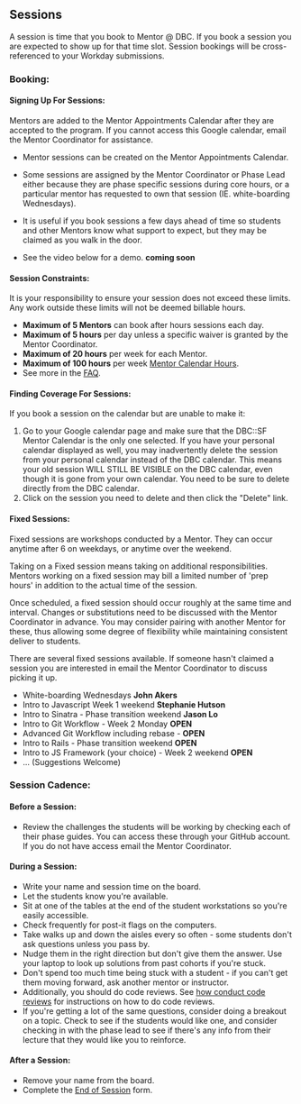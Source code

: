## Sessions

A session is time that you book to Mentor @ DBC. If you book a session you are expected to show up for that time slot. Session bookings will be cross-referenced to your Workday submissions.

### Booking:

#### Signing Up For Sessions:
Mentors are added to the Mentor Appointments Calendar after they are accepted to the program. If you cannot access this Google calendar, email the Mentor Coordinator for assistance.

- Mentor sessions can be created on the Mentor Appointments Calendar.
- Some sessions are assigned by the Mentor Coordinator or Phase Lead either because they are phase specific sessions during core hours, or a particular mentor has requested to own that session (IE. white-boarding Wednesdays).
- It is useful if you book sessions a few days ahead of time so students and other Mentors know what support to expect, but they may be claimed as you walk in the door.

- See the video below for a demo. **coming soon**

#### Session Constraints:
It is your responsibility to ensure your session does not exceed these limits. Any work outside these limits will not be deemed billable hours.

- **Maximum of 5 Mentors** can book after hours sessions each day.
- **Maximum of 5 hours** per day unless a specific waiver is granted by the Mentor Coordinator.
- **Maximum of 20 hours** per week for each Mentor.
- **Maximum of 100 hours** per week [Mentor Calendar Hours](http://google-calendar-hours.com/).
- See more in the [FAQ](faq.md).

#### Finding Coverage For Sessions:
If you book a session on the calendar but are unable to make it:

  1. Go to your Google calendar page and make sure that the DBC::SF Mentor Calendar is the only one selected. If you have your personal calendar displayed as well, you may inadvertently delete the session from your personal calendar instead of the DBC calendar. This means your old session WILL STILL BE VISIBLE on the DBC calendar, even though it is gone from your own calendar. You need to be sure to delete directly from the DBC calendar.
  2. Click on the session you need to delete and then click the "Delete" link.

#### Fixed Sessions:
Fixed sessions are workshops conducted by a Mentor. They can occur anytime after 6 on weekdays, or anytime over the weekend.

Taking on a Fixed session means taking on additional responsibilities. Mentors working on a fixed session may bill a limited number of 'prep hours' in addition to the actual time of the session.

Once scheduled, a fixed session should occur roughly at the same time and interval. Changes or substitutions need to be discussed with the Mentor Coordinator in advance. You may consider pairing with another Mentor for these, thus allowing some degree of flexibility while maintaining consistent deliver to students.

There are several fixed sessions available. If someone hasn't claimed a session you are interested in email the Mentor Coordinator to discuss picking it up.
  - White-boarding Wednesdays **John Akers**
  - Intro to Javascript Week 1 weekend **Stephanie Hutson**
  - Intro to Sinatra - Phase transition weekend **Jason Lo**
  - Intro to Git Workflow - Week 2 Monday **OPEN**
  - Advanced Git Workflow including rebase - **OPEN**
  - Intro to Rails - Phase transition weekend **OPEN**
  - Intro to JS Framework (your choice) - Week 2 weekend **OPEN**
  - ... (Suggestions Welcome)

### Session Cadence:

#### Before a Session:
- Review the challenges the students will be working by checking each of their phase guides. You can access these through your GitHub account. If you do not have access email the Mentor Coordinator.

#### During a Session:
- Write your name and session time on the board.
- Let the students know you're available.
- Sit at one of the tables at the end of the student workstations so you're easily accessible.
- Check frequently for post-it flags on the computers.
- Take walks up and down the aisles every so often - some students don't ask questions unless you pass by.
- Nudge them in the right direction but don't give them the answer. Use your laptop to look up solutions from past cohorts if you're stuck.
- Don't spend too much time being stuck with a student - if you can't get them moving forward, ask another mentor or instructor.
- Additionally, you should do code reviews. See [how conduct code reviews](code-review.md) for instructions on how to do code reviews.
- If you're getting a lot of the same questions, consider doing a breakout on a topic. Check to see if the students would like one, and consider checking in with the phase lead to see if there's any info from their lecture that they would like you to reinforce.

#### After a Session:
- Remove your name from the board.
- Complete the [End of Session](https://docs.google.com/a/devbootcamp.com/forms/d/1bNIBtgy2ephY5117eHa31iFVgVRxPJAA0zzyeEqvTlA/viewform) form.
